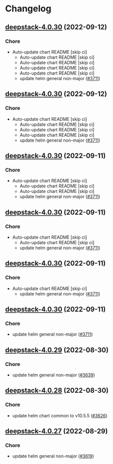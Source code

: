 # Changelog



## [deepstack-4.0.30](https://github.com/truecharts/charts/compare/deepstack-4.0.29...deepstack-4.0.30) (2022-09-12)

### Chore

- Auto-update chart README [skip ci]
  - Auto-update chart README [skip ci]
  - Auto-update chart README [skip ci]
  - Auto-update chart README [skip ci]
  - Auto-update chart README [skip ci]
  - update helm general non-major ([#3711](https://github.com/truecharts/charts/issues/3711))




## [deepstack-4.0.30](https://github.com/truecharts/charts/compare/deepstack-4.0.29...deepstack-4.0.30) (2022-09-12)

### Chore

- Auto-update chart README [skip ci]
  - Auto-update chart README [skip ci]
  - Auto-update chart README [skip ci]
  - Auto-update chart README [skip ci]
  - update helm general non-major ([#3711](https://github.com/truecharts/charts/issues/3711))




## [deepstack-4.0.30](https://github.com/truecharts/charts/compare/deepstack-4.0.29...deepstack-4.0.30) (2022-09-11)

### Chore

- Auto-update chart README [skip ci]
  - Auto-update chart README [skip ci]
  - Auto-update chart README [skip ci]
  - update helm general non-major ([#3711](https://github.com/truecharts/charts/issues/3711))




## [deepstack-4.0.30](https://github.com/truecharts/charts/compare/deepstack-4.0.29...deepstack-4.0.30) (2022-09-11)

### Chore

- Auto-update chart README [skip ci]
  - Auto-update chart README [skip ci]
  - update helm general non-major ([#3711](https://github.com/truecharts/charts/issues/3711))




## [deepstack-4.0.30](https://github.com/truecharts/charts/compare/deepstack-4.0.29...deepstack-4.0.30) (2022-09-11)

### Chore

- Auto-update chart README [skip ci]
  - update helm general non-major ([#3711](https://github.com/truecharts/charts/issues/3711))




## [deepstack-4.0.30](https://github.com/truecharts/charts/compare/deepstack-4.0.29...deepstack-4.0.30) (2022-09-11)

### Chore

- update helm general non-major ([#3711](https://github.com/truecharts/charts/issues/3711))




## [deepstack-4.0.29](https://github.com/truecharts/charts/compare/deepstack-4.0.28...deepstack-4.0.29) (2022-08-30)

### Chore

- update helm general non-major ([#3639](https://github.com/truecharts/charts/issues/3639))




## [deepstack-4.0.28](https://github.com/truecharts/charts/compare/deepstack-4.0.27...deepstack-4.0.28) (2022-08-30)

### Chore

- update helm chart common to v10.5.5 ([#3626](https://github.com/truecharts/charts/issues/3626))




## [deepstack-4.0.27](https://github.com/truecharts/charts/compare/deepstack-4.0.26...deepstack-4.0.27) (2022-08-29)

### Chore

- update helm general non-major ([#3619](https://github.com/truecharts/charts/issues/3619))



